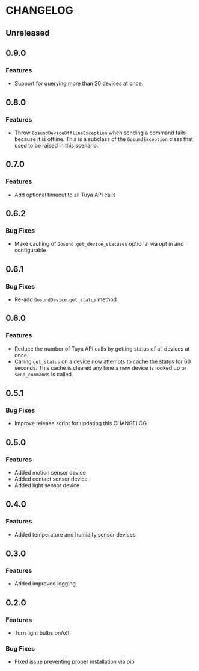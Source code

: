 # CHANGELOG

## Unreleased

## 0.9.0
### Features
+ Support for querying more than 20 devices at once.

## 0.8.0
### Features
+ Throw `GosundDeviceOfflineException` when sending a command fails because it
  is offline. This is a subclass of the `GosundException` class that used to be
  raised in this scenario.

## 0.7.0
### Features
+ Add optional timeout to all Tuya API calls

## 0.6.2
### Bug Fixes
+ Make caching of `Gosund.get_device_statuses` optional via opt in and
  configurable

## 0.6.1
### Bug Fixes
+ Re-add `GosundDevice.get_status` method

## 0.6.0
### Features
+ Reduce the number of Tuya API calls by getting status of all devices at once.
+ Calling `get_status` on a device now attempts to cache the status for 60
  seconds.  This cache is cleared any time a new device is looked up or
  `send_commands` is called.

## 0.5.1
### Bug Fixes
+ Improve release script for updating this CHANGELOG

## 0.5.0
### Features
+ Added motion sensor device
+ Added contact sensor device
+ Added light sensor device

## 0.4.0
### Features
+ Added temperature and humidity sensor devices

## 0.3.0
### Features
+ Added improved logging

## 0.2.0
### Features
+ Turn light bulbs on/off
### Bug Fixes
+ Fixed issue preventing proper installation via pip
